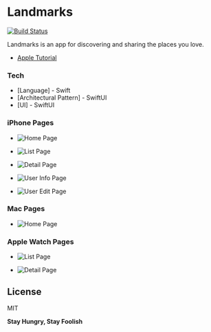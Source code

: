 # Landmarks

[![Build Status](https://travis-ci.org/joemccann/dillinger.svg?branch=master)](https://travis-ci.org/joemccann/dillinger)

Landmarks is an app for discovering and sharing the places you love.

* [Apple Tutorial]
  
### Tech

* [Language] - Swift
* [Architectural Pattern] - SwiftUI
* [UI] - SwiftUI



### iPhone Pages
  - ![Home Page](https://github.com/mikewang0326/Landmarks/blob/main/screenshots/iOS/iPhone_Home.png?raw=true "Home Page")

  - ![List Page](https://github.com/mikewang0326/Landmarks/blob/main/screenshots/iOS/iPhone_List.png?raw=true "List Page")

  - ![Detail Page](https://github.com/mikewang0326/Landmarks/blob/main/screenshots/iOS/iPhone_Detail.png?raw=true "Detail Page")

  - ![User Info Page](https://github.com/mikewang0326/Landmarks/blob/main/screenshots/iOS/iPhone_User_Info%20.png?raw=true "User Info Page")

  - ![User Edit Page](https://github.com/mikewang0326/Landmarks/blob/main/screenshots/iOS/iPhone_Edit_User.png?raw=true "User Edit Page")


### Mac Pages
  - ![Home Page](https://github.com/mikewang0326/Landmarks/blob/main/screenshots/macOS/Mac_Home.png?raw=true "Home Page")


### Apple Watch Pages
  - ![List Page](https://github.com/mikewang0326/Landmarks/blob/main/screenshots/watchOS/Watch_List.png?raw=true "List Page")

  - ![Detail Page](https://github.com/mikewang0326/Landmarks/blob/main/screenshots/watchOS/Watch_Detail.png?raw=true "Detail Page")


License
----

MIT


**Stay Hungry, Stay Foolish**

[Apple Tutorial]: <https://developer.apple.com/tutorials/swiftui/>
